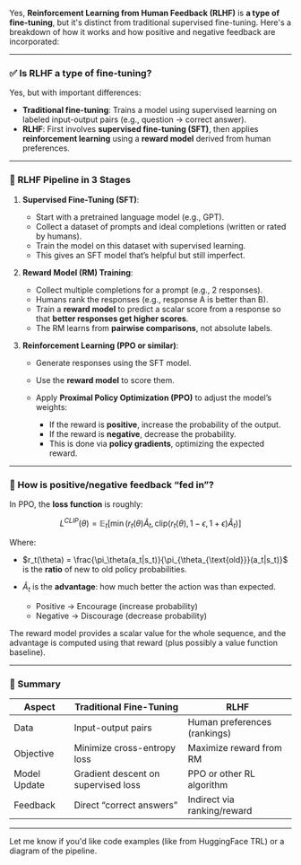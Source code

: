 Yes, **Reinforcement Learning from Human Feedback (RLHF)** is **a type of fine-tuning**, but it's distinct from traditional supervised fine-tuning. Here's a breakdown of how it works and how positive and negative feedback are incorporated:

---

### ✅ **Is RLHF a type of fine-tuning?**

Yes, but with important differences:

* **Traditional fine-tuning**: Trains a model using supervised learning on labeled input-output pairs (e.g., question → correct answer).
* **RLHF**: First involves **supervised fine-tuning (SFT)**, then applies **reinforcement learning** using a **reward model** derived from human preferences.

---

### 🧠 RLHF Pipeline in 3 Stages

1. **Supervised Fine-Tuning (SFT)**:

   * Start with a pretrained language model (e.g., GPT).
   * Collect a dataset of prompts and ideal completions (written or rated by humans).
   * Train the model on this dataset with supervised learning.
   * This gives an SFT model that’s helpful but still imperfect.

2. **Reward Model (RM) Training**:

   * Collect multiple completions for a prompt (e.g., 2 responses).
   * Humans rank the responses (e.g., response A is better than B).
   * Train a **reward model** to predict a scalar score from a response so that **better responses get higher scores**.
   * The RM learns from **pairwise comparisons**, not absolute labels.

3. **Reinforcement Learning (PPO or similar)**:

   * Generate responses using the SFT model.
   * Use the **reward model** to score them.
   * Apply **Proximal Policy Optimization (PPO)** to adjust the model’s weights:

     * If the reward is **positive**, increase the probability of the output.
     * If the reward is **negative**, decrease the probability.
     * This is done via **policy gradients**, optimizing the expected reward.

---

### 🧮 How is positive/negative feedback “fed in”?

In PPO, the **loss function** is roughly:

$$
L^{CLIP}(\theta) = \mathbb{E}_t \left[ \min \left( r_t(\theta) \hat{A}_t, \text{clip}(r_t(\theta), 1 - \epsilon, 1 + \epsilon) \hat{A}_t \right) \right]
$$

Where:

* $r_t(\theta) = \frac{\pi_\theta(a_t|s_t)}{\pi_{\theta_{\text{old}}}(a_t|s_t)}$ is the **ratio** of new to old policy probabilities.
* $\hat{A}_t$ is the **advantage**: how much better the action was than expected.

  * Positive → Encourage (increase probability)
  * Negative → Discourage (decrease probability)

The reward model provides a scalar value for the whole sequence, and the advantage is computed using that reward (plus possibly a value function baseline).

---

### 🧩 Summary

| Aspect       | Traditional Fine-Tuning             | RLHF                         |
| ------------ | ----------------------------------- | ---------------------------- |
| Data         | Input-output pairs                  | Human preferences (rankings) |
| Objective    | Minimize cross-entropy loss         | Maximize reward from RM      |
| Model Update | Gradient descent on supervised loss | PPO or other RL algorithm    |
| Feedback     | Direct “correct answers”            | Indirect via ranking/reward  |

---

Let me know if you'd like code examples (like from HuggingFace TRL) or a diagram of the pipeline.
